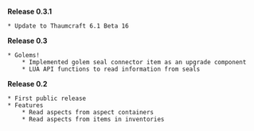 **Release 0.3.1**

    * Update to Thaumcraft 6.1 Beta 16

**Release 0.3**

    * Golems!
        * Implemented golem seal connector item as an upgrade component
        * LUA API functions to read information from seals

**Release 0.2**

    * First public release
    * Features
        * Read aspects from aspect containers
        * Read aspects from items in inventories